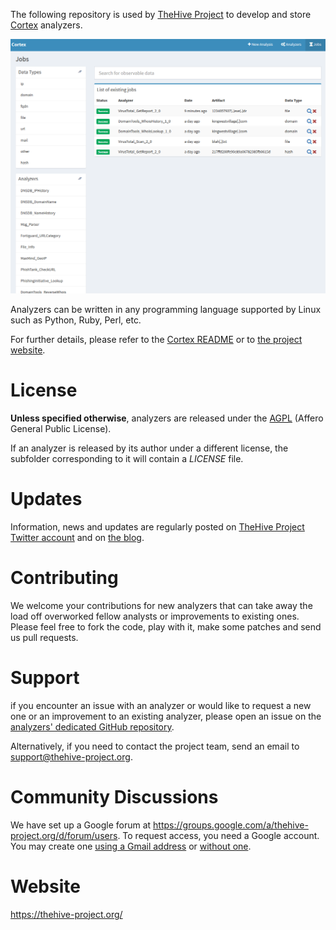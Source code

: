 The following repository is used by [TheHive Project](https://thehive-project.org) to develop and store [Cortex](https://github.com/CERT-BDF/Cortex/blob/master/README.md) analyzers. 

![](images/cortex-jobs.png)

Analyzers can be written in any programming language supported by Linux such as Python, Ruby, Perl, etc.

For further details, please refer to the [Cortex README](https://github.com/CERT-BDF/Cortex/blob/master/README.md) or to [the project website](https://thehive-project.org).

# License
**Unless specified otherwise**, analyzers are released under the [AGPL](https://github.com/CERT-BDF/Cortex-analyzers/blob/master/LICENSE) (Affero General Public License).

If an analyzer is released by its author under a different license, the subfolder corresponding to it will contain a *LICENSE* file.

# Updates
Information, news and updates are regularly posted on [TheHive Project Twitter account](https://twitter.com/thehive_project) and on [the blog](https://blog.thehive-project.org/).

# Contributing
We welcome your contributions for new analyzers that can take away the load off overworked fellow analysts or improvements to existing ones. Please feel free to fork the code, play with it, make some patches and send us pull requests.

# Support
if you encounter an issue with an analyzer or would like to request a new one or an improvement to an existing analyzer, please open an issue on the [analyzers' dedicated GitHub repository](https://github.com/CERT-BDF/cortex-analyzers/).

Alternatively, if you need to contact the project team, send an email to <support@thehive-project.org>.

# Community Discussions
We have set up a Google forum at <https://groups.google.com/a/thehive-project.org/d/forum/users>. To request access, you need a Google account. You may create one [using a Gmail address](https://accounts.google.com/SignUp?hl=en) or [without one](https://accounts.google.com/SignUpWithoutGmail?hl=en).

# Website
<https://thehive-project.org/>
